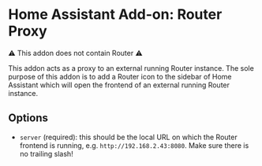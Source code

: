 # Home Assistant Add-on: Router Proxy

⚠️ This addon does not contain Router ⚠️

This addon acts as a proxy to an external running Router instance. 
The sole purpose of this addon is to add a Router icon to the sidebar of Home Assistant which will open the frontend of an external running Router instance.

## Options

- `server` (required): this should be the local URL on which the Router frontend is running, e.g. `http://192.168.2.43:8080`. Make sure there is no trailing slash!
